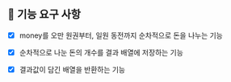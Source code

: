 ## 🚀 기능 요구 사항

+ [X] money를 오만 원권부터, 일원 동전까지 순차적으로 돈을 나누는 기능
+ [X] 순차적으로 나눈 돈의 개수를 결과 배열에 저장하는 기능
+ [X] 결과값이 담긴 배열을 반환하는 기능

